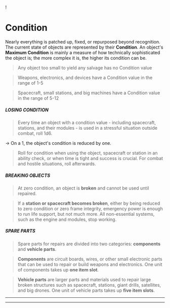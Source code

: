 
!


# Condition

Nearly everything is patched up, fixed, or repurposed beyond recognition. The current state of objects are represented by their **Condition**. An object's **Maximum Condition** is mainly a measure of how technically sophisticated the object is; the more complex it is, the higher its condition can be.

> Any object too small to yield any salvage has no Condition value

> Weapons, electronics, and devices have a Condition value in the range of 1-5

> Spacecraft, small stations, and big machines have a Condition value in the range of 5-12




##### LOSING CONDITION
> Every time an object with a condition value - including spacecraft, stations, and their modules - is used in a stressful situation outside combat, roll 1d6.
  
-> On a 1, the object's condition is reduced by one.
 

> Roll for condition when using the object, spacecraft or station in an ability check, or when time is tight and success is crucial. For combat and hostile situations, roll afterwards.


##### BREAKING OBJECTS
> At zero condition, an object is **broken** and cannot be used until repaired.

> If a **station or spacecraft becomes broken**, either by  being reduced to zero condition or zero frame integrity, emergency power is enough to run life support, but not much more. All non-essential systems, such as the engine and modules, stop working.


##### SPARE PARTS
> Spare parts for repairs are divided into two categories: **components** and **vehicle parts**.

> **Components** are circuit boards, wires, or other small electronic parts that can be used to repair or build weapons and electronics. One unit of components takes up **one item slot**.

> **Vehicle parts** are larger parts and materials used to repair large broken structures such as spacecraft, stations, giant drills, satellites, and big drones. One unit of vehicle parts takes up **five item slots**.



---
---
